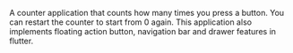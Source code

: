 A counter application that counts how many times you press a button. You can restart the counter to start from 0 again. This application also implements floating action button, navigation bar and drawer features in flutter.
